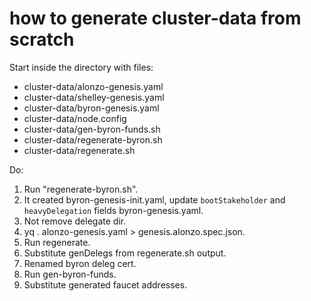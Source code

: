 # how to generate cluster-data from scratch

Start inside the directory with files:
 - cluster-data/alonzo-genesis.yaml
 - cluster-data/shelley-genesis.yaml
 - cluster-data/byron-genesis.yaml
 - cluster-data/node.config
 - cluster-data/gen-byron-funds.sh
 - cluster-data/regenerate-byron.sh
 - cluster-data/regenerate.sh

Do:
 1. Run "regenerate-byron.sh".
 2. It created byron-genesis-init.yaml, update `bootStakeholder` and `heavyDelegation` fields byron-genesis.yaml.
 3. Not remove delegate dir.
 4. yq . alonzo-genesis.yaml > genesis.alonzo.spec.json.
 5. Run regenerate.
 6. Substitute genDelegs from regenerate.sh output.
 7. Renamed byron deleg cert.
 8. Run gen-byron-funds.
 9. Substitute generated faucet addresses.

